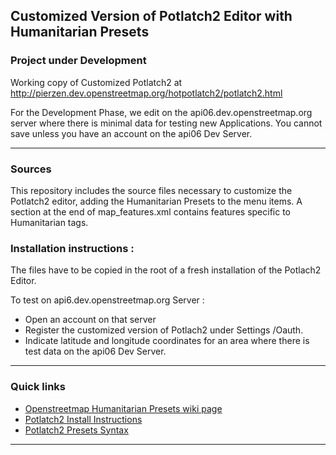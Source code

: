 <html>
<head>
<meta charset='utf-8'>
</head>
<body>
<h2>Customized Version of Potlatch2 Editor with Humanitarian Presets</h2>
<h3>Project under Development</h3>
<p>Working copy of Customized Potlatch2 at <a href="http://pierzen.dev.openstreetmap.org/hotpotlatch2/potlatch2.html">http://pierzen.dev.openstreetmap.org/hotpotlatch2/potlatch2.html</a>
</p>
<p>For the Development Phase, we edit on the api06.dev.openstreetmap.org
server where there is minimal data for testing new Applications.
You cannot save unless you have an account on the api06 Dev Server.</p> 

<hr />
<h3>Sources</h3>
<p> 
This repository includes the source files necessary to customize the
Potlatch2 editor, adding the Humanitarian Presets to the menu items.
A section at the end of map_features.xml contains features specific to
Humanitarian tags.</p> 

<h3> Installation instructions :</h3> 
<p>The files have to be copied in the root of a fresh installation
of the Potlach2 Editor.</p> 

<p>To test on api6.dev.openstreetmap.org Server :</p> 
<ul>
<li>Open an account on that server</li>
<li>Register the customized version of Potlach2 under Settings /Oauth.</li>
<li>Indicate latitude and longitude coordinates for an area where there
  is test data on the api06 Dev Server. </li>
</ul>  
<hr />
<h3>Quick links</h3>
<ul>
<li><a href="http://wiki.openstreetmap.org/wiki/Humanitarian_OSM_Tags">Openstreetmap Humanitarian Presets wiki page</a></li>
<li><a href="http://wiki.openstreetmap.org/wiki/Potlatch_2/Deploying_Potlatch_2">Potlatch2 Install Instructions</a></li>
<li><a href="http://wiki.openstreetmap.org/wiki/Potlatch_2/Developer_Documentation/Map_Features">Potlatch2 Presets Syntax</a></li>
</ul>
<hr></hr>
</body>
</html>
